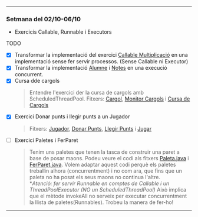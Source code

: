 <hr>

### Setmana del 02/10-06/10
- Exercicis Callable, Runnable i Executors

TODO

- [X] Transformar la implementació del exercici [Callable Multiplicació](src/a1/Multiplicacio.java) en una implementació sense fer servir processos. (Sense Callable ni Executor)
- [X] Transformar la implementació [Alumne](src/a1/Alumne.java) i [Notes](src/a1/Notes.java) en una execució concurrent.
- [x] Cursa dde cargols
  > Entendre l'exercici der la cursa de cargols amb ScheduledThreadPool.
  > Fitxers: [Cargol](src/a1/Cargol.java), [Monitor Cargols](src/a1/MonitorCargols.java) i [Cursa de Cargols](src/a1/CursaCargols.java)
- [x] Exercici Donar punts i llegir punts a un Jugador
  > Fitxers: [Jugador](src/a1/Jugador.java), [Donar Punts](src/a1/pDonarPuntsJugador.java), [Llegir Punts](src/a1/pLlegirPuntsJugadors.java) i [Jugar](src/a1/Jugar.java)  
- [ ] Exercici Paletes i FerParet
  > Tenim uns paletes que tenen la tasca de construir una paret a base de posar maons.
  > Podeu veure el codi als fitxers [Paleta.java](src/a1/Paleta.java) i [FerParet.java](src/a1/FerParet.java).
  > Volem adaptar aquest codi perquè els paletes treballin alhora (concurrentment) i no com ara, 
  > que fins que un paleta no ha posat els seus maons no continua l'altre.  
  > *_Atenció: fer servir Runnable en comptes de Callable i un ThreadPoolExecutor (NO un ScheduledThreadPool)_ Això implica que el mètode invokeAll no serveix per executar concurrentment la llista de paletes(Runnables). Trobeu la manera de fer-ho!

<hr>